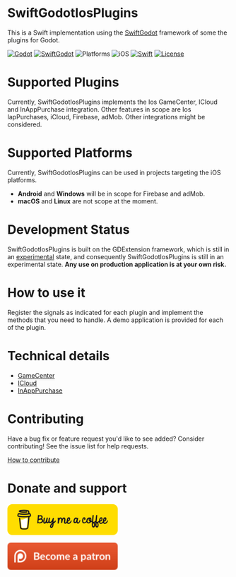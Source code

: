 # SwiftGodotIosPlugins

This is a Swift implementation using the [SwiftGodot](https://github.com/migueldeicaza/SwiftGodot/) framework of some the plugins for Godot.

[![Godot](https://img.shields.io/badge/Godot%20Engine-4.3-blue.svg)](https://github.com/godotengine/godot/)
[![SwiftGodot](https://img.shields.io/badge/SwiftGodot-main-blue.svg)](https://github.com/migueldeicaza/SwiftGodot/)
![Platforms](https://img.shields.io/badge/platforms-iOS-333333.svg?style=flat)
![iOS](https://img.shields.io/badge/iOS-17+-green.svg?style=flat)
[![Swift](https://img.shields.io/badge/Swift-5.9.1-blue.svg)](https://www.swift.org/)
[![License](https://img.shields.io/badge/license-MIT-lightgrey.svg?maxAge=2592000)](https://github.com/zt-pawer/SwiftGodotGameCenter/blob/main/LICENSE)

# Supported Plugins

Currently, SwiftGodotIosPlugins implements the Ios GameCenter, ICloud and InAppPurchase integration.
Other features in scope are Ios IapPurchases, iCloud, Firebase, adMob. 
Other integrations might be considered.

# Supported Platforms

Currently, SwiftGodotIosPlugins can be used in projects targeting the iOS platforms. 
- **Android** and **Windows** will be in scope for Firebase and adMob.
- **macOS** and **Linux** are not scope at the moment.

# Development Status

SwiftGodotIosPlugins is built on the GDExtension framework, which is still in an [experimental](https://docs.godotengine.org/en/stable/tutorials/scripting/gdextension/what_is_gdextension.html#differences-between-gdextension-and-c-modules) state, and consequently SwiftGodotIosPlugins is still in an experimental state. **Any use on production application is at your own risk.**

# How to use it

Register the signals as indicated for each plugin and implement the methods that you need to handle. A demo application is provided for each of the plugin.

# Technical details
- [GameCenter](GameCenter/README.md)
- [ICloud](ICloud/README.md)
- [InAppPurchase](InAppPurchase/README.md)

# Contributing

Have a bug fix or feature request you'd like to see added? Consider contributing! See the issue list for help requests.

[How to contribute](https://docs.github.com/en/get-started/exploring-projects-on-github/contributing-to-a-project)

# Donate and support

[![Buy me a coffee](.github/bmc-button.png)](https://buymeacoffee.com/ztpawer)

[![Become a patreon](.github/patreon-button.png)](https://patreon.com/ztpawer)
